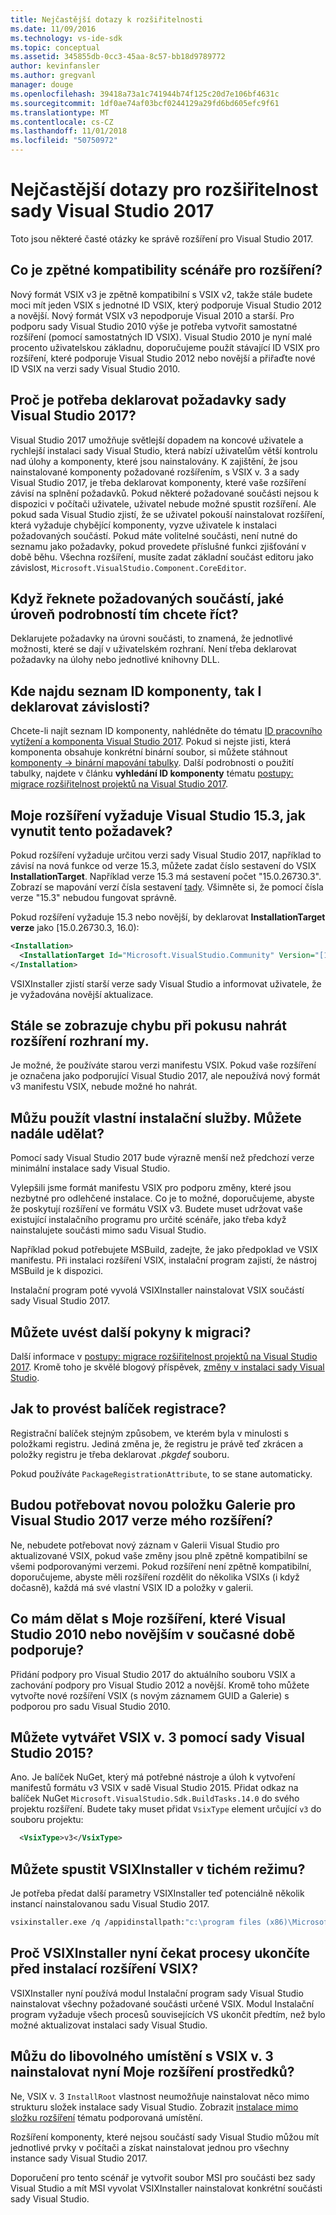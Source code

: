 ```yaml
---
title: Nejčastější dotazy k rozšiřitelnosti
ms.date: 11/09/2016
ms.technology: vs-ide-sdk
ms.topic: conceptual
ms.assetid: 345855db-0cc3-45aa-8c57-bb18d9789772
author: kevinfansler
ms.author: gregvanl
manager: douge
ms.openlocfilehash: 39418a73a1c741944b74f125c20d7e106bf4631c
ms.sourcegitcommit: 1df0ae74af03bcf0244129a29fd6bd605efc9f61
ms.translationtype: MT
ms.contentlocale: cs-CZ
ms.lasthandoff: 11/01/2018
ms.locfileid: "50750972"
---
```

# <a name="faq-for-visual-studio-2017-extensibility"></a>Nejčastější dotazy pro rozšiřitelnost sady Visual Studio 2017

Toto jsou některé časté otázky ke správě rozšíření pro Visual Studio 2017.

## <a name="what-is-the-backwards-compatibility-story-for-extensions"></a>Co je zpětné kompatibility scénáře pro rozšíření?

Nový formát VSIX v3 je zpětně kompatibilní s VSIX v2, takže stále budete moci mít jeden VSIX s jednotné ID VSIX, který podporuje Visual Studio 2012 a novější. Nový formát VSIX v3 nepodporuje Visual 2010 a starší. Pro podporu sady Visual Studio 2010 výše je potřeba vytvořit samostatné rozšíření (pomocí samostatných ID VSIX). Visual Studio 2010 je nyní malé procento uživatelskou základnu, doporučujeme použít stávající ID VSIX pro rozšíření, které podporuje Visual Studio 2012 nebo novější a přiřaďte nové ID VSIX na verzi sady Visual Studio 2010.

## <a name="why-do-i-need-to-declare-prerequisites-with-visual-studio-2017"></a>Proč je potřeba deklarovat požadavky sady Visual Studio 2017?

Visual Studio 2017 umožňuje světlejší dopadem na koncové uživatele a rychlejší instalaci sady Visual Studio, která nabízí uživatelům větší kontrolu nad úlohy a komponenty, které jsou nainstalovány. K zajištění, že jsou nainstalované komponenty požadované rozšířením, s VSIX v. 3 a sady Visual Studio 2017, je třeba deklarovat komponenty, které vaše rozšíření závisí na splnění požadavků. Pokud některé požadované součásti nejsou k dispozici v počítači uživatele, uživatel nebude možné spustit rozšíření. Ale pokud sada Visual Studio zjistí, že se uživatel pokouší nainstalovat rozšíření, která vyžaduje chybějící komponenty, vyzve uživatele k instalaci požadovaných součástí. Pokud máte volitelné součásti, není nutné do seznamu jako požadavky, pokud provedete příslušné funkci zjišťování v době běhu. Všechna rozšíření, musíte zadat základní součást editoru jako závislost, `Microsoft.VisualStudio.Component.CoreEditor`.

## <a name="when-you-say-prerequisite-what-level-of-granularity-do-you-mean"></a>Když řeknete požadovaných součástí, jaké úroveň podrobností tím chcete říct?

Deklarujete požadavky na úrovni součásti, to znamená, že jednotlivé možnosti, které se dají v uživatelském rozhraní. Není třeba deklarovat požadavky na úlohy nebo jednotlivé knihovny DLL.

## <a name="where-do-i-find-a-list-of-component-ids-so-i-can-declare-dependencies"></a>Kde najdu seznam ID komponenty, tak I deklarovat závislosti?

Chcete-li najít seznam ID komponenty, nahlédněte do tématu [ID pracovního vytížení a komponenta Visual Studio 2017](https://aka.ms/vs2017componentIDs). Pokud si nejste jisti, která komponenta obsahuje konkrétní binární soubor, si můžete stáhnout [komponenty -> binární mapování tabulky](https://aka.ms/vs2017componentid-binaries). Další podrobnosti o použití tabulky, najdete v článku **vyhledání ID komponenty** tématu [postupy: migrace rozšiřitelnost projektů na Visual Studio 2017](how-to-migrate-extensibility-projects-to-visual-studio-2017.md).

## <a name="my-extension-requires-visual-studio-153-how-do-i-enforce-that-requirement"></a>Moje rozšíření vyžaduje Visual Studio 15.3, jak vynutit tento požadavek?

Pokud rozšíření vyžaduje určitou verzi sady Visual Studio 2017, například to závisí na nová funkce od verze 15.3, můžete zadat číslo sestavení do VSIX **InstallationTarget**. Například verze 15.3 má sestavení počet "15.0.26730.3". Zobrazí se mapování verzí čísla sestavení [tady](../install/visual-studio-build-numbers-and-release-dates.md). Všimněte si, že pomocí čísla verze "15.3" nebudou fungovat správně.

Pokud rozšíření vyžaduje 15.3 nebo novější, by deklarovat **InstallationTarget verze** jako [15.0.26730.3, 16.0):

```xml
<Installation>
  <InstallationTarget Id="Microsoft.VisualStudio.Community" Version="[15.0.26730.3, 16.0)" />
</Installation>
```

VSIXInstaller zjistí starší verze sady Visual Studio a informovat uživatele, že je vyžadována novější aktualizace.

## <a name="i-keep-getting-an-error-when-i-try-to-upload-my-extension"></a>Stále se zobrazuje chybu při pokusu nahrát rozšíření rozhraní my.

Je možné, že používáte starou verzi manifestu VSIX. Pokud vaše rozšíření je označena jako podporující Visual Studio 2017, ale nepoužívá nový formát v3 manifestu VSIX, nebude možné ho nahrát.

## <a name="i-use-my-own-installer-can-i-continue-to-do-that"></a>Můžu použít vlastní instalační služby. Můžete nadále udělat?

Pomocí sady Visual Studio 2017 bude výrazně menší než předchozí verze minimální instalace sady Visual Studio.

Vylepšili jsme formát manifestu VSIX pro podporu změny, které jsou nezbytné pro odlehčené instalace. Co je to možné, doporučujeme, abyste že poskytují rozšíření ve formátu VSIX v3. Budete muset udržovat vaše existující instalačního programu pro určité scénáře, jako třeba když nainstalujete součásti mimo sadu Visual Studio.

Například pokud potřebujete MSBuild, zadejte, že jako předpoklad ve VSIX manifestu. Při instalaci rozšíření VSIX, instalační program zajistí, že nástroj MSBuild je k dispozici.

Instalační program poté vyvolá VSIXInstaller nainstalovat VSIX součástí sady Visual Studio 2017.

## <a name="can-you-give-me-more-migration-guidance"></a>Můžete uvést další pokyny k migraci?

Další informace v [postupy: migrace rozšiřitelnost projektů na Visual Studio 2017](how-to-migrate-extensibility-projects-to-visual-studio-2017.md). Kromě toho je skvělé blogový příspěvek, [změny v instalaci sady Visual Studio](https://blogs.msdn.microsoft.com/heaths/2016/09/15/changes-to-visual-studio-15-setup).

## <a name="how-do-i-do-package-registration"></a>Jak to provést balíček registrace?

Registrační balíček stejným způsobem, ve kterém byla v minulosti s položkami registru. Jediná změna je, že registru je právě teď zkrácen a položky registru je třeba deklarovat *.pkgdef* souboru.

Pokud používáte `PackageRegistrationAttribute`, to se stane automaticky.

## <a name="will-i-need-a-new-gallery-entry-for-the-visual-studio-2017-version-of-my-extension"></a>Budou potřebovat novou položku Galerie pro Visual Studio 2017 verze mého rozšíření?

Ne, nebudete potřebovat nový záznam v Galerii Visual Studio pro aktualizované VSIX, pokud vaše změny jsou plně zpětně kompatibilní se všemi podporovanými verzemi. Pokud rozšíření není zpětně kompatibilní, doporučujeme, abyste měli rozšíření rozdělit do několika VSIXs (i když dočasně), každá má své vlastní VSIX ID a položky v galerii.

## <a name="what-should-i-do-with-my-extension-that-currently-supports-visual-studio-2010-and-later"></a>Co mám dělat s Moje rozšíření, které Visual Studio 2010 nebo novějším v současné době podporuje?

Přidání podpory pro Visual Studio 2017 do aktuálního souboru VSIX a zachování podpory pro Visual Studio 2012 a novější. Kromě toho můžete vytvořte nové rozšíření VSIX (s novým záznamem GUID a Galerie) s podporou pro sadu Visual Studio 2010.

## <a name="can-i-build-a-vsix-v3-with-visual-studio-2015"></a>Můžete vytvářet VSIX v. 3 pomocí sady Visual Studio 2015?

Ano. Je balíček NuGet, který má potřebné nástroje a úloh k vytvoření manifestů formátu v3 VSIX v sadě Visual Studio 2015. Přidat odkaz na balíček NuGet `Microsoft.VisualStudio.Sdk.BuildTasks.14.0` do svého projektu rozšíření. Budete taky muset přidat `VsixType` element určující `v3` do souboru projektu:

```xml
  <VsixType>v3</VsixType>
```

## <a name="can-i-run-the-vsixinstaller-in-quiet-mode"></a>Můžete spustit VSIXInstaller v tichém režimu?

Je potřeba předat další parametry VSIXInstaller teď potenciálně několik instancí nainstalovanou sadu Visual Studio 2017.

```bash
vsixinstaller.exe /q /appidinstallpath:"c:\program files (x86)\Microsoft Visual Studio\2017\Enterprise\Common7\IDE\devenv.exe" /appidname:"Visual Studio" /logFile:<path to log file> /skuName:Enterprise /skuVersion:15.0.25810.0 "KendoUI.Mvc.VSPackage.vsix"
```

## <a name="why-does-the-vsixinstaller-now-wait-for-processes-to-exit-before-installing-the-vsix"></a>Proč VSIXInstaller nyní čekat procesy ukončíte před instalací rozšíření VSIX?

VSIXInstaller nyní používá modul Instalační program sady Visual Studio nainstalovat všechny požadované součásti určené VSIX. Modul Instalační program vyžaduje všech procesů souvisejících VS ukončit předtím, než bylo možné aktualizovat instalaci sady Visual Studio.

## <a name="can-i-now-install-my-extension-assets-to-any-location-with-vsix-v3"></a>Můžu do libovolného umístění s VSIX v. 3 nainstalovat nyní Moje rozšíření prostředků?

Ne, VSIX v. 3 `InstallRoot` vlastnost neumožňuje nainstalovat něco mimo strukturu složek instalace sady Visual Studio. Zobrazit [instalace mimo složku rozšíření](set-install-root.md) tématu podporovaná umístění. 

Rozšíření komponenty, které nejsou součástí sady Visual Studio můžou mít jednotlivé prvky v počítači a získat nainstalovat jednou pro všechny instance sady Visual Studio 2017.

Doporučení pro tento scénář je vytvořit soubor MSI pro součásti bez sady Visual Studio a mít MSI vyvolat VSIXInstaller nainstalovat konkrétní součásti sady Visual Studio.